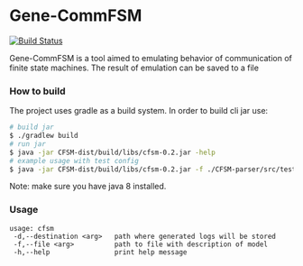 # Gene-CommFSM

[![Build Status](https://travis-ci.org/PAIS-Lab-Public-Projects/Gena-CommFSM.svg?branch=master)](https://travis-ci.org/PAIS-Lab-Public-Projects/Gena-CommFSM)

Gene-CommFSM is a tool aimed to emulating behavior of 
communication of finite state machines.
The result of emulation can be saved to a file

### How to build

The project uses gradle as a build system. In order to build cli jar use:

```bash
# build jar
$ ./gradlew build
# run jar 
$ java -jar CFSM-dist/build/libs/cfsm-0.2.jar -help
# example usage with test config
$ java -jar CFSM-dist/build/libs/cfsm-0.2.jar -f ./CFSM-parser/src/test/resources/cfsm.json 
```

Note: make sure you have java 8 installed.

### Usage

```text
usage: cfsm
 -d,--destination <arg>   path where generated logs will be stored
 -f,--file <arg>          path to file with description of model
 -h,--help                print help message
```